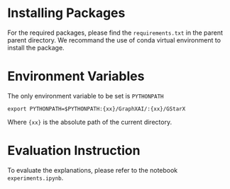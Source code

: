 # Installing Packages
For the required packages, please find the `requirements.txt` in the parent parent directory. We recommand the use of conda virtual environment to install the package. 
  

# Environment Variables
The only environment variable to be set is `PYTHONPATH`
```
export PYTHONPATH=$PYTHONPATH:{xx}/GraphXAI/:{xx}/GStarX
```
Where `{xx}` is the absolute path of the current directory.
# Evaluation Instruction
To evaluate the explanations, please refer to the notebook `experiments.ipynb`.

